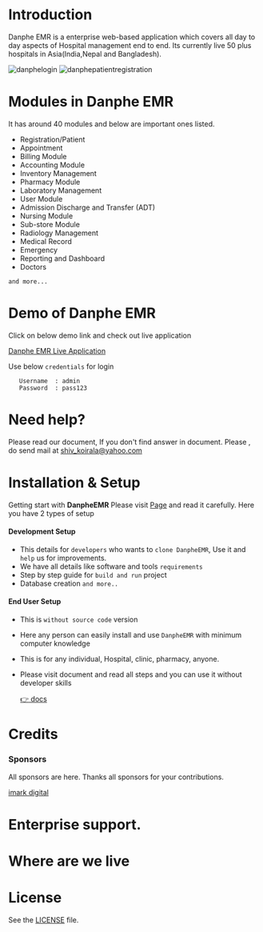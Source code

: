 
Introduction
==============
Danphe EMR is a enterprise web-based application which covers all day to day aspects of Hospital management end to end. Its currently live 50 plus hospitals in Asia(India,Nepal and Bangladesh). 

![danphelogin](https://user-images.githubusercontent.com/48054642/159859670-05cbe026-f0eb-43cf-811a-0404a36a76f7.jpg) ![danphepatientregistration](https://user-images.githubusercontent.com/48054642/159859505-84b59b71-d271-4e33-b504-1c15ecba3580.jpg)

Modules in Danphe EMR
==============
It has around 40 modules and below are important ones listed.

+ Registration/Patient 
+ Appointment 
+ Billing Module 
+ Accounting Module 
+ Inventory Management 
+ Pharmacy Module 
+ Laboratory Management 
+ User Module 
+ Admission Discharge and Transfer (ADT) 
+ Nursing Module 
+ Sub-store Module 
+ Radiology Management 
+ Medical Record 
+ Emergency 
+ Reporting and Dashboard 
+ Doctors 

`and more...`

Demo of Danphe EMR
==============


Click on below demo link and check out live application

[Danphe EMR Live Application](http://opensource-healthcare.com/ "Click here for Danphe EMR Live!")

Use below `credentials` for login

```
   Username  : admin
   Password  : pass123
```   

Need help?
==============

Please read our document, If you don't find answer in document. Please , do send mail at shiv_koirala@yahoo.com 


Installation & Setup
======================
Getting start with **DanpheEMR** Please visit [Page](https://opensource-emr.github.io/hospital-management-emr/ "Click here for more details!") and read it carefully. 
Here you have 2 types of setup


#### Development Setup

+ This details for `developers` who wants to `clone DanpheEMR`, Use it and `help` us for improvements.
+ We have all details like software and tools `requirements`
+ Step by step guide for `build and run` project
+ Database creation 
`and more..`

#### End User Setup

+ This is `without source code` version
+ Here any person can easily install and use `DanpheEMR` with minimum computer knowledge
+ This is for any individual, Hospital, clinic, pharmacy, anyone. 
+ Please visit document and read all steps and you can use it without developer skills

   [ :point_right: docs](https://opensource-emr.github.io/hospital-management-emr/ "Click here for document!")

Credits
========

### Sponsors
All sponsors are here. Thanks all sponsors for your contributions.

[imark digital](https://www.imarkdigital.com/)


Enterprise support.
==============

Where are we live
==============

License
==============

See the [LICENSE](https://github.com/opensource-emr/hospital-management-emr/blob/master/LICENSE) file.

